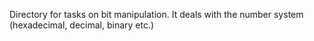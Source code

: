 Directory for tasks on bit manipulation. It deals with the number system (hexadecimal, decimal, binary etc.)
